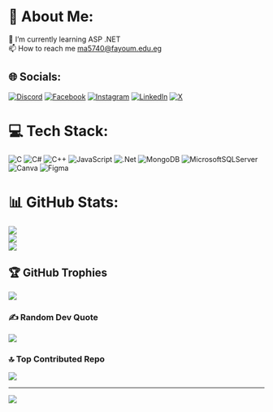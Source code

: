 # 💫 About Me:
🌱 I’m currently learning ASP .NET
<br>
📫 How to reach me ma5740@fayoum.edu.eg<br>


## 🌐 Socials:
[![Discord](https://img.shields.io/badge/Discord-%237289DA.svg?logo=discord&logoColor=white)](https://discord.gg/Blyatshoo#8701) [![Facebook](https://img.shields.io/badge/Facebook-%231877F2.svg?logo=Facebook&logoColor=white)](https://facebook.com/mahmoudcs112) [![Instagram](https://img.shields.io/badge/Instagram-%23E4405F.svg?logo=Instagram&logoColor=white)](https://instagram.com/mahmoudahmed6432) [![LinkedIn](https://img.shields.io/badge/LinkedIn-%230077B5.svg?logo=linkedin&logoColor=white)](https://linkedin.com/in/mahmoud-ahmed-3291b7229) [![X](https://img.shields.io/badge/X-black.svg?logo=X&logoColor=white)](https://x.com/mahmoudcs112) 

# 💻 Tech Stack:
![C](https://img.shields.io/badge/c-%2300599C.svg?style=for-the-badge&logo=c&logoColor=white) ![C#](https://img.shields.io/badge/c%23-%23239120.svg?style=for-the-badge&logo=csharp&logoColor=white) ![C++](https://img.shields.io/badge/c++-%2300599C.svg?style=for-the-badge&logo=c%2B%2B&logoColor=white) ![JavaScript](https://img.shields.io/badge/javascript-%23323330.svg?style=for-the-badge&logo=javascript&logoColor=%23F7DF1E) ![.Net](https://img.shields.io/badge/.NET-5C2D91?style=for-the-badge&logo=.net&logoColor=white) ![MongoDB](https://img.shields.io/badge/MongoDB-%234ea94b.svg?style=for-the-badge&logo=mongodb&logoColor=white) ![MicrosoftSQLServer](https://img.shields.io/badge/Microsoft%20SQL%20Server-CC2927?style=for-the-badge&logo=microsoft%20sql%20server&logoColor=white) ![Canva](https://img.shields.io/badge/Canva-%2300C4CC.svg?style=for-the-badge&logo=Canva&logoColor=white) ![Figma](https://img.shields.io/badge/figma-%23F24E1E.svg?style=for-the-badge&logo=figma&logoColor=white)
# 📊 GitHub Stats:
![](https://github-readme-stats.vercel.app/api?username=fcimahmoud&theme=dark&hide_border=false&include_all_commits=false&count_private=false)<br/>
![](https://github-readme-streak-stats.herokuapp.com/?user=fcimahmoud&theme=dark&hide_border=false)<br/>
![](https://github-readme-stats.vercel.app/api/top-langs/?username=fcimahmoud&theme=dark&hide_border=false&include_all_commits=false&count_private=false&layout=compact)

## 🏆 GitHub Trophies
![](https://github-profile-trophy.vercel.app/?username=fcimahmoud&theme=radical&no-frame=false&no-bg=false&margin-w=4)

### ✍️ Random Dev Quote
![](https://quotes-github-readme.vercel.app/api?type=horizontal&theme=gruvbox)

### 🔝 Top Contributed Repo
![](https://github-contributor-stats.vercel.app/api?username=fcimahmoud&limit=5&theme=dark&combine_all_yearly_contributions=true)

---
[![](https://visitcount.itsvg.in/api?id=fcimahmoud&icon=0&color=1)](https://visitcount.itsvg.in)

<!-- Proudly created with GPRM ( https://gprm.itsvg.in ) -->
